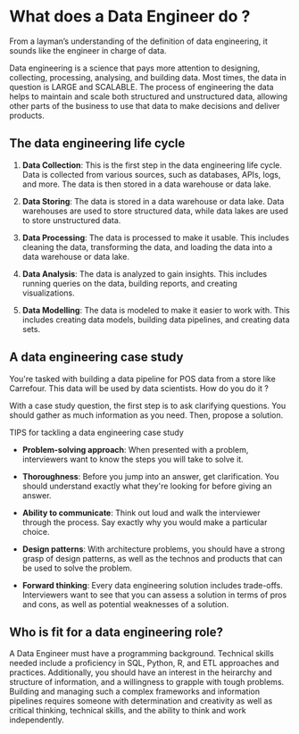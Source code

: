 # What does a Data Engineer do ?

From a layman’s understanding of the definition of data engineering, it sounds like the engineer in charge of data.

Data engineering is a science that pays more attention to designing, collecting, processing, analysing, and building data. Most times, the data in question is LARGE and SCALABLE. The process of engineering the data helps to maintain and scale both structured and unstructured data, allowing other parts of the business to use that data to make decisions and deliver products.

## The data engineering life cycle

1. **Data Collection**: This is the first step in the data engineering life cycle. Data is collected from various sources, such as databases, APIs, logs, and more. The data is then stored in a data warehouse or data lake.

2. **Data Storing**: The data is stored in a data warehouse or data lake. Data warehouses are used to store structured data, while data lakes are used to store unstructured data.

3. **Data Processing**: The data is processed to make it usable. This includes cleaning the data, transforming the data, and loading the data into a data warehouse or data lake.

4. **Data Analysis**: The data is analyzed to gain insights. This includes running queries on the data, building reports, and creating visualizations.

5. **Data Modelling**: The data is modeled to make it easier to work with. This includes creating data models, building data pipelines, and creating data sets.

## A data engineering case study

You're tasked with building a data pipeline for POS data from a store like Carrefour. This data will be used by data scientists. How do you do it ?

With a case study question, the first step is to ask clarifying questions. You should gather as much information as you need. Then, propose a solution.

TIPS for tackling a data engineering case study

- **Problem-solving approach**: When presented with a problem, interviewers want to know the steps you will take to solve it.

- **Thoroughness**: Before you jump into an answer, get clarification. You should understand exactly what they're looking for before giving an answer.

- **Ability to communicate**: Think out loud and walk the interviewer through the process. Say exactly why you would make a particular choice.

- **Design patterns**: With architecture problems, you should have a strong grasp of design patterns, as well as the technos and products that can be used to solve the problem.

- **Forward thinking**: Every data engineering solution includes trade-offs. Interviewers want to see that you can assess a solution in terms of pros and cons, as well as potential weaknesses of a solution.

## Who is fit for a data engineering role?

A Data Engineer must have a programming background. Technical skills needed include a proficiency in SQL, Python, R, and ETL approaches and practices. Additionally, you should have an interest in the heirarchy and structure of information, and a willingness to grapple with tough problems. Building and managing such a complex frameworks and information pipelines requires someone with determination and creativity as well as critical thinking, technical skills, and the ability to think and work independently.
